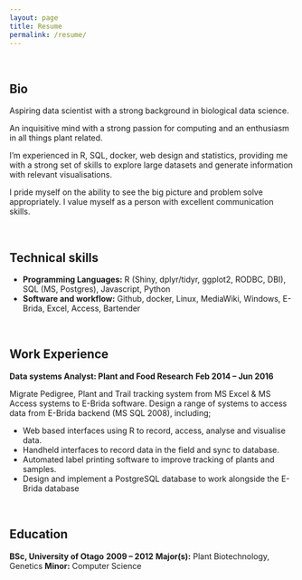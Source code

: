 ```yaml
---
layout: page
title: Resume
permalink: /resume/ 
---
```


<br>


Bio
------------------------

Aspiring data scientist with a strong background in biological data science. 

An inquisitive mind with a strong passion for computing and an enthusiasm in all things plant related.

I’m experienced in R, SQL, docker, web design and statistics, providing me with a strong set of skills to explore large datasets and generate information with relevant visualisations. 

I pride myself on the ability to see the big picture and problem solve appropriately.
I value myself as a person with excellent communication skills. 

<br>

Technical skills
-----------------------

+ **Programming Languages:** R (Shiny, dplyr/tidyr, ggplot2, RODBC, DBI), SQL (MS, Postgres), Javascript, Python
+ **Software and workflow:** Github, docker, Linux, MediaWiki, Windows, E-Brida, Excel, Access, Bartender

<br>

Work Experience
------------------------

**Data systems Analyst: Plant and Food Research**			**Feb 2014 – Jun 2016**

Migrate Pedigree, Plant and Trail tracking system from MS Excel & MS Access systems to E-Brida software. Design a range of systems to access data from E-Brida backend (MS SQL 2008), including; 

- Web based interfaces using R to record, access, analyse and visualise data.
- Handheld interfaces to record data in the field and sync to database.
- Automated label printing software to improve tracking of plants and samples. 
- Design and implement a PostgreSQL database to work alongside the E-Brida database

<br>

Education
------------------------

**BSc, University of Otago**                                                              **2009 – 2012**
**Major(s):** Plant Biotechnology, Genetics             **Minor:** Computer Science
